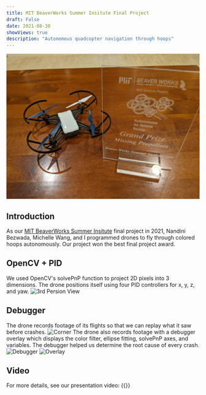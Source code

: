 ```yaml
---
title: MIT BeaverWorks Summer Insitute Final Project
draft: False
date: 2021-08-30
showViews: true
description: "Autonomous quadcopter navigation through hoops"
---
```


![Missing Propellers](images/missing_props_prize.jpg)
## Introduction
As our [MIT BeaverWorks Summer Insitute](https://beaverworks.ll.mit.edu/CMS/bw/bwsi) final project in 2021, Nandini Bezwada, Michelle Wang, and I programmed drones to fly through colored hoops autonomously. Our project won the best final project award.

## OpenCV + PID
We used OpenCV's solvePnP function to project 2D pixels into 3 dimensions. The drone positions itself using four PID controllers for x, y, z, and yaw. 
![3rd Persion View](https://media.giphy.com/media/yDqiu2abl0OyRYQyoA/giphy.gif)

## Debugger
The drone records footage of its flights so that we can replay what it saw before crashes.
![Corner](https://media.giphy.com/media/lyELslfCHNIZID92PT/giphy.gif)
The drone also records footage with a debugger overlay which displays the color filter, ellipse fitting, solvePnP axes, and variables. The debugger helped us determine the root cause of every crash.
![Debugger](https://media.giphy.com/media/58h8fLbwHo1lWn5DEg/giphy.gif)
![Overlay](https://media.giphy.com/media/yilzbCmvF5zGn7Rp9Z/giphy-downsized-large.gif)

## Video
For more details, see our presentation video:
{{<youtube lFV6kygEo7g>}}
